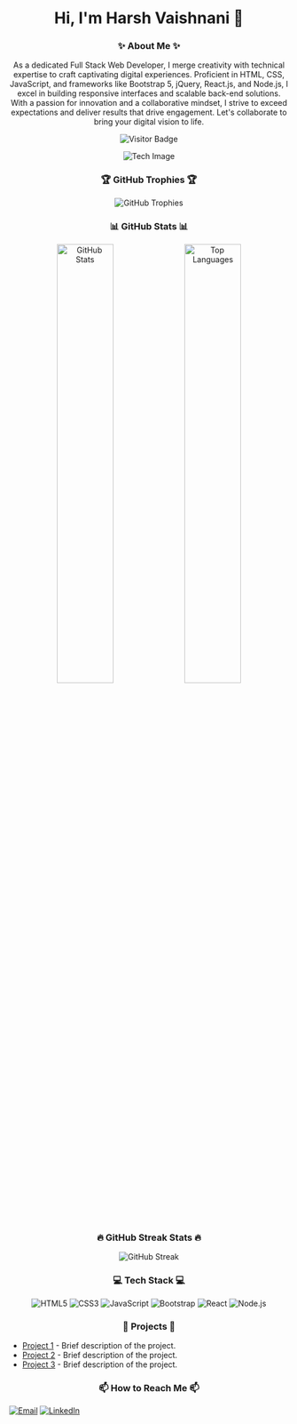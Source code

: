 <h1 align="center"> Hi, I'm Harsh Vaishnani 👋</h1>

<!--
**Harsh-Vaishnani/Harsh-Vaishnani** is a ✨ _special_ ✨ repository because its `README.md` (this file) appears on your GitHub profile.
-->

<h3 align="center">✨ About Me ✨</h3>
<p align="center">
    As a dedicated Full Stack Web Developer, I merge creativity with technical expertise to craft captivating digital experiences. Proficient in HTML, CSS, JavaScript, and frameworks like Bootstrap 5, jQuery, React.js, and Node.js, I excel in building responsive interfaces and scalable back-end solutions. With a passion for innovation and a collaborative mindset, I strive to exceed expectations and deliver results that drive engagement. Let's collaborate to bring your digital vision to life.
</p>

<p align="center">
    <img src="https://komarev.com/ghpvc/?username=Harsh-Vaishnani&color=blue&style=flat-square" alt="Visitor Badge" />
</p>

<div align="center">
    <img src="https://r4.wallpaperflare.com/wallpaper/435/542/549/javascript-google-node-js-html-microsoft-visual-studio-hd-wallpaper-37820829361743c78ebe5d791ed75946.jpg" alt="Tech Image" />
</div>

<h3 align="center">🏆 GitHub Trophies 🏆</h3>
<p align="center">
    <img src="https://github-profile-trophy.vercel.app/?username=Harsh-Vaishnani&theme=noctis_minimus" alt="GitHub Trophies" />
</p>

<h3 align="center">📊 GitHub Stats 📊</h3>
<div align="center">
    <img src="https://github-readme-stats.vercel.app/api?username=Harsh-Vaishnani&show_icons=true&theme=noctis_minimus" alt="GitHub Stats" width="45%" />
    <img src="https://github-readme-stats.vercel.app/api/top-langs/?username=Harsh-Vaishnani&layout=compact&theme=noctis_minimus" alt="Top Languages" width="45%" />
</div>

<h3 align="center">🔥 GitHub Streak Stats 🔥</h3>
<p align="center">
    <img src="https://github-readme-streak-stats.herokuapp.com/?user=Harsh-Vaishnani&theme=noctis_minimus" alt="GitHub Streak" />
</p>

<h3 align="center">💻 Tech Stack 💻</h3>
<p align="center">
    <img src="https://img.shields.io/badge/HTML5-E34F26?style=for-the-badge&logo=html5&logoColor=white" alt="HTML5" />
    <img src="https://img.shields.io/badge/CSS3-1572B6?style=for-the-badge&logo=css3&logoColor=white" alt="CSS3" />
    <img src="https://img.shields.io/badge/JavaScript-F7DF1E?style=for-the-badge&logo=javascript&logoColor=black" alt="JavaScript" />
    <img src="https://img.shields.io/badge/Bootstrap-563D7C?style=for-the-badge&logo=bootstrap&logoColor=white" alt="Bootstrap" />
    <img src="https://img.shields.io/badge/React-20232A?style=for-the-badge&logo=react&logoColor=61DAFB" alt="React" />
    <img src="https://img.shields.io/badge/Node.js-339933?style=for-the-badge&logo=nodedotjs&logoColor=white" alt="Node.js" />
</p>

<h3 align="center">📂 Projects 📂</h3>
<ul>
    <li><a href="https://github.com/Harsh-Vaishnani/Project1">Project 1</a> - Brief description of the project.</li>
    <li><a href="https://github.com/Harsh-Vaishnani/Project2">Project 2</a> - Brief description of the project.</li>
    <li><a href="https://github.com/Harsh-Vaishnani/Project3">Project 3</a> - Brief description of the project.</li>
</ul>

<h3 align="center">📫 How to Reach Me 📫</h3>
<p align="center">

<a href="mailto:vaishnaniharsh8@gmail.com"><img src="https://img.shields.io/badge/Email-D14836?style=for-the-badge&logo=gmail&logoColor=white" alt="Email" /></a>
<a href="https://www.linkedin.com/in/harsh-vaishnani-23138a200"/><img src="https://img.shields.io/badge/LinkedIn-0077B5?style=for-the-badge&logo=linkedin&logoColor=white" alt="LinkedIn" /></a>

</p>
